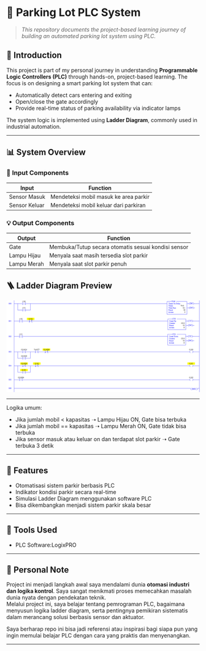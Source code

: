 # 🚗 Parking Lot PLC System

> *This repository documents the project-based learning journey of building an automated parking lot system using PLC.*

## 📘 Introduction

This project is part of my personal journey in understanding **Programmable Logic Controllers (PLC)** through hands-on, project-based learning. The focus is on designing a smart parking lot system that can:

- Automatically detect cars entering and exiting
- Open/close the gate accordingly
- Provide real-time status of parking availability via indicator lamps

The system logic is implemented using **Ladder Diagram**, commonly used in industrial automation.

---

## 📊 System Overview

### 🔌 **Input Components**

| Input          | Function                                |
|----------------|-----------------------------------------|
| Sensor Masuk   | Mendeteksi mobil masuk ke area parkir   |
| Sensor Keluar  | Mendeteksi mobil keluar dari parkiran   |

### 💡 **Output Components**

| Output          | Function                                                  |
|-----------------|-----------------------------------------------------------|
| Gate            | Membuka/Tutup secara otomatis sesuai kondisi sensor       |
| Lampu Hijau     | Menyala saat masih tersedia slot parkir                   |
| Lampu Merah     | Menyala saat slot parkir penuh                            |

## 🪜 Ladder Diagram Preview

![Ladder Diagram](Ladder_Diagram.png)

---

Logika umum:
- Jika jumlah mobil < kapasitas ➝ Lampu Hijau ON, Gate bisa terbuka
- Jika jumlah mobil == kapasitas ➝ Lampu Merah ON, Gate tidak bisa terbuka
- Jika sensor masuk atau keluar on dan terdapat slot parkir ➝ Gate terbuka 3 detik  

---

## 🚀 Features

- Otomatisasi sistem parkir berbasis PLC
- Indikator kondisi parkir secara real-time
- Simulasi Ladder Diagram menggunakan software PLC
- Bisa dikembangkan menjadi sistem parkir skala besar

---

## 🔧 Tools Used

- PLC Software:LogixPRO

---

## 💬 Personal Note

Project ini menjadi langkah awal saya mendalami dunia **otomasi industri dan logika kontrol**. Saya sangat menikmati proses memecahkan masalah dunia nyata dengan pendekatan teknik.  
Melalui project ini, saya belajar tentang pemrograman PLC, bagaimana menyusun logika ladder diagram, serta pentingnya pemikiran sistematis dalam merancang solusi berbasis sensor dan aktuator.

Saya berharap repo ini bisa jadi referensi atau inspirasi bagi siapa pun yang ingin memulai belajar PLC dengan cara yang praktis dan menyenangkan.

---
